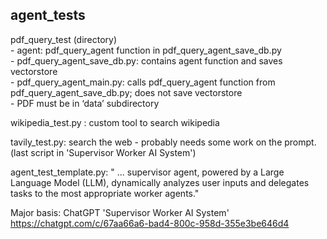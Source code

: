 ## agent_tests ##
pdf_query_test (directory)  
    - agent: pdf_query_agent function in pdf_query_agent_save_db.py  
    - pdf_query_agent_save_db.py: contains agent function and saves vectorstore  
    - pdf_query_agent_main.py: calls pdf_query_agent function from pdf_query_agent_save_db.py; does not save vectorstore  
    - PDF must be in ‘data’ subdirectory  
    
wikipedia_test.py : custom tool to search wikipedia

tavily_test.py: search the web 
    - probably needs some work on the prompt.
    (last script in 'Supervisor Worker AI System')

agent_test_template.py: " ... supervisor agent, powered by a Large Language Model (LLM), dynamically analyzes user inputs and delegates tasks to the most appropriate worker agents."

Major basis: ChatGPT 'Supervisor Worker AI System'
https://chatgpt.com/c/67aa66a6-bad4-800c-958d-355e3be646d4

